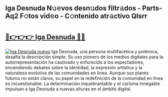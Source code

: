 ## Iga Desnuda N𝚞𝚎vos desn𝚞dos filtr𝚊dos - Parts-Aq2 F𝚘tos vid𝚎o - C𝚘ntenido atr𝚊ctivo Qlsrr

# <h2><a href="http://mb5ogio.tromn.icu/?c=Iga+Desnuda">🔗👉👉👉 Iga Desnuda 🔗🔗</a></h2>

[![Iga Desnuda nuevo](https://i.imgur.com/pEAQMta.gif)](http://mb5ogio.tromn.icu/?c=Iga+Desnuda)
Iga Desnuda, una persona multifacética y polémica, desafía la descripción simple. Su uso pionero de los medios digitales para la autorrepresentación ha cautivado y enfurecido a los espectadores, encendiendo debates sobre la identidad, la expresión artística y la naturaleza evolutiva de las comunidades en línea. Aunque sus planes futuros no están claros, su papel en la redefinición de la comunidad en línea es incuestionable. La determinación inquebrantable y el carisma innegable impulsan a Iga Desnuda a nuevas alturas en el ámbito digital.
